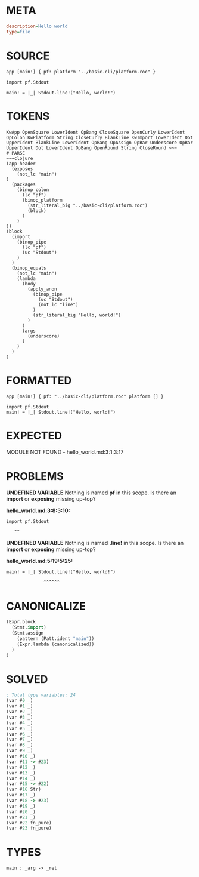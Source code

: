 # META
~~~ini
description=Hello world
type=file
~~~
# SOURCE
~~~roc
app [main!] { pf: platform "../basic-cli/platform.roc" }

import pf.Stdout

main! = |_| Stdout.line!("Hello, world!")
~~~
# TOKENS
~~~text
KwApp OpenSquare LowerIdent OpBang CloseSquare OpenCurly LowerIdent OpColon KwPlatform String CloseCurly BlankLine KwImport LowerIdent Dot UpperIdent BlankLine LowerIdent OpBang OpAssign OpBar Underscore OpBar UpperIdent Dot LowerIdent OpBang OpenRound String CloseRound ~~~
# PARSE
~~~clojure
(app-header
  (exposes
    (not_lc "main")
)
  (packages
    (binop_colon
      (lc "pf")
      (binop_platform
        (str_literal_big "../basic-cli/platform.roc")
        (block)
      )
    )
))
(block
  (import
    (binop_pipe
      (lc "pf")
      (uc "Stdout")
    )
  )
  (binop_equals
    (not_lc "main")
    (lambda
      (body
        (apply_anon
          (binop_pipe
            (uc "Stdout")
            (not_lc "line")
          )
          (str_literal_big "Hello, world!")
        )
      )
      (args
        (underscore)
      )
    )
  )
)
~~~
# FORMATTED
~~~roc
app [main!] { pf: "../basic-cli/platform.roc" platform [] }

import pf.Stdout
main! = |_| Stdout.line!("Hello, world!")
~~~
# EXPECTED
MODULE NOT FOUND - hello_world.md:3:1:3:17
# PROBLEMS
**UNDEFINED VARIABLE**
Nothing is named **pf** in this scope.
Is there an **import** or **exposing** missing up-top?

**hello_world.md:3:8:3:10:**
```roc
import pf.Stdout
```
       ^^


**UNDEFINED VARIABLE**
Nothing is named **.line!** in this scope.
Is there an **import** or **exposing** missing up-top?

**hello_world.md:5:19:5:25:**
```roc
main! = |_| Stdout.line!("Hello, world!")
```
                  ^^^^^^


# CANONICALIZE
~~~clojure
(Expr.block
  (Stmt.import)
  (Stmt.assign
    (pattern (Patt.ident "main"))
    (Expr.lambda (canonicalized))
  )
)
~~~
# SOLVED
~~~clojure
; Total type variables: 24
(var #0 _)
(var #1 _)
(var #2 _)
(var #3 _)
(var #4 _)
(var #5 _)
(var #6 _)
(var #7 _)
(var #8 _)
(var #9 _)
(var #10 _)
(var #11 -> #23)
(var #12 _)
(var #13 _)
(var #14 _)
(var #15 -> #22)
(var #16 Str)
(var #17 _)
(var #18 -> #23)
(var #19 _)
(var #20 _)
(var #21 _)
(var #22 fn_pure)
(var #23 fn_pure)
~~~
# TYPES
~~~roc
main : _arg -> _ret
~~~
